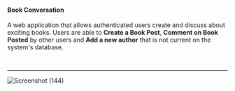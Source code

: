 <h4>Book Conversation</h4>
<p>A web application that allows authenticated users create and discuss about exciting books. Users are able to <b>Create a Book Post</b>, 
<b>Comment on Book Posted</b> by other users and <b>Add a new author</b> that is not current on the system's database. </p>
<br>
<hr>

![Screenshot (144)](https://user-images.githubusercontent.com/47259302/113288569-0a217e80-92e7-11eb-9de2-8585f08bbef0.png)


